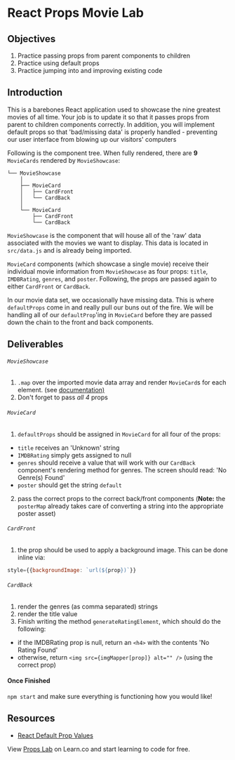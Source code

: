 # React Props Movie Lab

## Objectives

1.  Practice passing props from parent components to children
2.  Practice using default props
3.  Practice jumping into and improving existing code

## Introduction

This is a barebones React application used to showcase the nine greatest movies
of all time. Your job is to update it so that it passes props from parent to
children components correctly. In addition, you will implement default props so
that 'bad/missing data' is properly handled - preventing our user interface from
blowing up our visitors' computers

Following is the component tree. When fully rendered, there are **9**
`MovieCards` rendered by `MovieShowcase`:

```
└── MovieShowcase
    │
    ├── MovieCard
    │   ├── CardFront
    │   └── CardBack
    │
    └── MovieCard
        ├── CardFront
        └── CardBack
```

`MovieShowcase` is the component that will house all of the 'raw' data
associated with the movies we want to display. This data is located in
`src/data.js` and is already being imported.

`MovieCard` components (which showcase a single movie) receive their individual
movie information from `MovieShowcase` as four props: `title`, `IMDBRating`,
`genres`, and `poster`. Following, the props are passed again to either
`CardFront` or `CardBack`.

In our movie data set, we occasionally have missing data. This is where
`defaultProps` come in and really pull our buns out of the fire. We will be
handling all of our `defaultProp`'ing in `MovieCard` before they are passed down
the chain to the front and back components.

## Deliverables

###### `MovieShowcase`

1.  `.map` over the imported movie data array and render `MovieCard`s for each element. (see [documentation)][lists-and-keys]
2.  Don't forget to pass _all 4_ props

###### `MovieCard`

1.  `defaultProps` should be assigned in `MovieCard` for all four of the props:

- `title` receives an 'Unknown' string
- `IMDBRating` simply gets assigned to null
- `genres` should receive a value that will work with our `CardBack` component's rendering method for genres. The screen should read: 'No Genre(s) Found'
- `poster` should get the string `default`

2.  pass the correct props to the correct back/front components
    (**Note:** the `posterMap` already takes care of converting a string into the appropriate poster asset)

###### `CardFront`

1.  the prop should be used to apply a background image. This can be done inline via:

```js
style={{backgroundImage: `url(${prop})`}}
```

###### `CardBack`

1.  render the genres (as comma separated) strings
2.  render the title value
3.  Finish writing the method `generateRatingElement`, which should do the following:

- if the IMDBRating prop is null, return an `<h4>` with the contents 'No Rating Found'
- otherwise, return `<img src={imgMapper[prop]} alt="" />` (using the correct prop)

#### Once Finished

`npm start` and make sure everything is functioning how you would like!

## Resources

- [React Default Prop Values](https://reactjs.org/docs/react-component.html#defaultprops)

<p class='util--hide'>View <a href='https://learn.co/lessons/react-props-movie-lab'>Props Lab</a> on Learn.co and start learning to code for free.</p>

[lists-and-keys]: https://reactjs.org/docs/lists-and-keys.html
